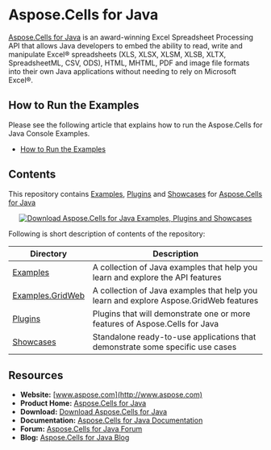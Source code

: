 # Aspose.Cells for Java
[Aspose.Cells for Java](http://www.aspose.com/products/cells/java) is an award-winning Excel Spreadsheet Processing API that allows Java developers to embed the ability to read, write and manipulate Excel® spreadsheets (XLS, XLSX, XLSM, XLSB, XLTX, SpreadsheetML, CSV, ODS), HTML, MHTML, PDF and image file formats into their own Java applications without needing to rely on Microsoft Excel®.

## How to Run the Examples
Please see the following article that explains how to run the Aspose.Cells for Java Console Examples.

* [How to Run the Examples](https://docs.aspose.com/display/cellsjava/How+to+Run+the+Examples)

## Contents
This repository contains [Examples](Examples), [Plugins](Plugins) and [Showcases](Showcases) for [Aspose.Cells for Java](http://www.aspose.com/products/cells/java)


<p align="center">
  <a title="Download ZIP" href="https://github.com/aspose-cells/Aspose.Cells-for-Java/archive/master.zip">
    <img src="http://i.imgur.com/hwNhrGZ.png" alt="Download Aspose.Cells for Java Examples, Plugins and Showcases" />
  </a>
</p>

Following is short description of contents of the repository:

Directory  | Description
---------- | -----------
[Examples](Examples)  | A collection of Java examples that help you learn and explore the API features
[Examples.GridWeb](Examples.GridWeb)  | A collection of Java examples that help you learn and explore Aspose.GridWeb features
[Plugins](Plugins)  | Plugins that will demonstrate one or more features of Aspose.Cells for Java
[Showcases](Showcases)  | Standalone ready-to-use applications that demonstrate some specific use cases

## Resources

+ **Website:** [www.aspose.com](http://www.aspose.com) 
+ **Product Home:** [Aspose.Cells for Java](http://www.aspose.com/products/cells/java)
+ **Download:** [Download Aspose.Cells for Java](https://downloads.aspose.com/cells/java)
+ **Documentation:** [Aspose.Cells for Java Documentation](https://docs.aspose.com/display/cellsjava/Home)
+ **Forum:** [Aspose.Cells for Java Forum](http://www.aspose.com/community/forums/aspose.cells-product-family/19/showforum.aspx)
+ **Blog:** [Aspose.Cells for Java Blog](https://blog.aspose.com/category/aspose-products/aspose-cells-product-family/)
